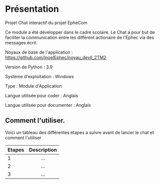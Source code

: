 # Présentation 
Projet Chat interactif du projet EpheCom

Ce module a été développer dans le cadre scolaire. Le Chat a pour but de faciliter la communication entre les différent actionaire de l'Ephec via des messages écrit.

Noyaux de base de l'application : https://github.com/jnoelEphec/noyau_devII_2TM2

Version de Python : 3.9 

Système d'exploitation : Windows

Type : Module d'Application

Langue utilisée pour coder : Anglais

Langue utilisée pour documenter : Anglais 

## Comment l'utiliser.
Voici un tableau des différentes étapes a suivre avant de lancer le chat et comment l'utiliser 

| Etapes | Description |
| :--- |:-------:| 
| 1 | ... | 
| 2 | ... |   
| 3 | ... | 
